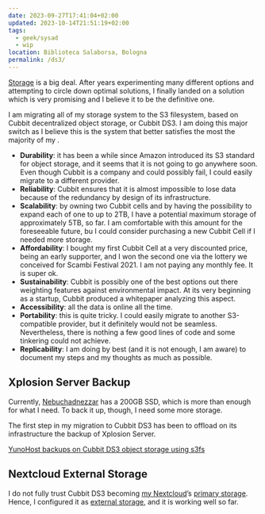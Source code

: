 ```yaml
---
date: 2023-09-27T17:41:04+02:00
updated: 2023-10-14T21:51:19+02:00
tags:
  - geek/sysad
  - wip
location: Biblioteca Salaborsa, Bologna
permalink: /ds3/
---
```

[Storage](Storage.md) is a big deal. After years experimenting many different options and attempting to circle down optimal solutions, I finally landed on a solution which is very promising and I believe it to be the definitive one.

I am migrating all of my storage system to the S3 filesystem, based on Cubbit decentralized object storage, or Cubbit DS3. I am doing this major switch as I believe this is the system that better satisfies the most the majority of my [](Storage.md#Needs).

- **Durability**: it has been a while since Amazon introduced its S3 standard for object storage, and it seems that it is not going to go anywhere soon. Even though Cubbit is a company and could possibly fail, I could easily migrate to a different provider.
- **Reliability**: Cubbit ensures that it is almost impossible to lose data because of the redundancy by design of its infrastructure.
- **Scalability**: by owning two Cubbit cells and by having the possibility to expand each of one to up to 2TB, I have a potential maximum storage of approximately 5TB, so far. I am comfortable with this amount for the foreseeable future, bu I could consider purchasing a new Cubbit Cell if I needed more storage.
- **Affordability**: I bought my first Cubbit Cell at a very discounted price, being an early supporter, and I won the second one via the lottery we conceived for Scambi Festival 2021. I am not paying any monthly fee. It is super ok.
- **Sustainability**: Cubbit is possibly one of the best options out there weighting features against environmental impact. At its very beginning as a startup, Cubbit produced a whitepaper analyzing this aspect.
- **Accessibility**: all the data is online all the time.
- **Portability**: this is quite tricky. I could easily migrate to another S3-compatible provider, but it definitely would not be seamless. Nevertheless, there is nothing a few good lines of code and some tinkering could not achieve.
- **Replicability**: I am doing by best (and it is not enough, I am aware) to document my steps and my thoughts as much as possible.

## Xplosion Server Backup

Currently, [Nebuchadnezzar](Nebuchadnezzar.md) has a 200GB SSD, which is more than enough for what I need. To back it up, though, I need some more storage.

The first step in my migration to Cubbit DS3 has been to offload on its infrastructure the backup of Xplosion Server.

[YunoHost backups on Cubbit DS3 object storage using s3fs](YunoHost%20backups%20on%20Cubbit%20DS3%20object%20storage%20using%20s3fs.md)

## Nextcloud External Storage

I do not fully trust Cubbit DS3 becoming [my Nextcloud](https://cloud.tommi.space 'Tommi’s self-hosted cloud')’s [primary storage](https://docs.nextcloud.com/server/latest/admin_manual/configuration_files/primary_storage.html 'Configuring Object Storage as Primary Storage — Nextcloud latest Administration Manual'). Hence, I configured it as [external storage](https://docs.nextcloud.com/server/latest/admin_manual/configuration_files/external_storage/amazons3.html 'Configuring Amazon S3 as Nextcloud External storage'), and it is working well so far.
